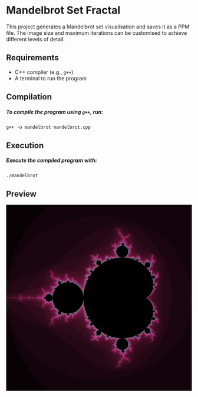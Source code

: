 # Mandelbrot Set Fractal
This project generates a Mandelbrot set visualisation and saves it as a PPM file. The image size and maximum iterations can be customised to achieve different levels of detail. 

## Requirements
* C++ compiler (e.g., `g++`)
* A terminal to run the program

## Compilation
##### To compile the program using `g++`, run:
`g++ -o mandelbrot mandelbrot.cpp`

## Execution
##### Execute the compiled program with:
`./mandelbrot`  

## Preview
![Generated image](mandelbrot.png)
